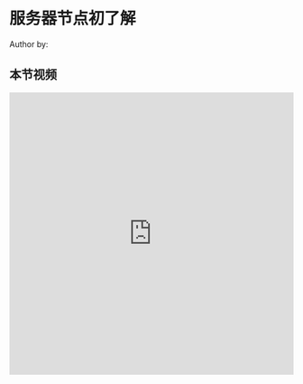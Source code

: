 <!--Copyright © ZOMI 适用于[License](https://github.com/Infrasys-AI/AIInfra)版权许可-->

# 服务器节点初了解

Author by: 

## 本节视频

<html>
<iframe src="https://player.bilibili.com/player.html?isOutside=true&aid=114988018571687&bvid=BV1DktBzLEvb&cid=31551195779&p=1&danmaku=0&t=30&autoplay=0" width="100%" height="500" scrolling="no" border="0" frameborder="no" framespacing="0" allowfullscreen="true"> </iframe>
</html>
